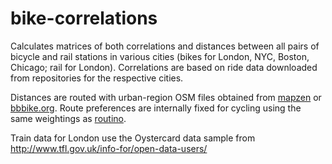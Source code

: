 bike-correlations
=================

Calculates matrices of both correlations and distances between all pairs of
bicycle and rail stations in various cities (bikes for London, NYC, Boston,
Chicago; rail for London).  Correlations are based on ride data downloaded from
repositories for the respective cities.

Distances are routed with urban-region OSM files obtained from
[mapzen](https://mapzen.com/metro-extracts) or
[bbbike.org](http://download.bbbike.org/osm/). Route preferences are internally
fixed for cycling using the same weightings as [routino](http://routino.org).

Train data for London use the Oystercard data sample from
http://www.tfl.gov.uk/info-for/open-data-users/
